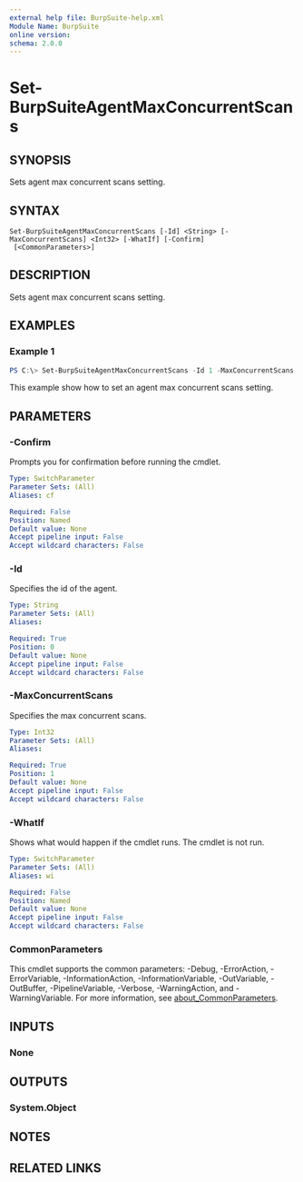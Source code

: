 ```yaml
---
external help file: BurpSuite-help.xml
Module Name: BurpSuite
online version:
schema: 2.0.0
---
```


# Set-BurpSuiteAgentMaxConcurrentScans

## SYNOPSIS
Sets agent max concurrent scans setting.

## SYNTAX

```
Set-BurpSuiteAgentMaxConcurrentScans [-Id] <String> [-MaxConcurrentScans] <Int32> [-WhatIf] [-Confirm]
 [<CommonParameters>]
```

## DESCRIPTION
Sets agent max concurrent scans setting.

## EXAMPLES

### Example 1
```powershell
PS C:\> Set-BurpSuiteAgentMaxConcurrentScans -Id 1 -MaxConcurrentScans 10
```

This example show how to set an agent max concurrent scans setting.

## PARAMETERS

### -Confirm
Prompts you for confirmation before running the cmdlet.

```yaml
Type: SwitchParameter
Parameter Sets: (All)
Aliases: cf

Required: False
Position: Named
Default value: None
Accept pipeline input: False
Accept wildcard characters: False
```

### -Id
Specifies the id of the agent.

```yaml
Type: String
Parameter Sets: (All)
Aliases:

Required: True
Position: 0
Default value: None
Accept pipeline input: False
Accept wildcard characters: False
```

### -MaxConcurrentScans
Specifies the max concurrent scans.

```yaml
Type: Int32
Parameter Sets: (All)
Aliases:

Required: True
Position: 1
Default value: None
Accept pipeline input: False
Accept wildcard characters: False
```

### -WhatIf
Shows what would happen if the cmdlet runs.
The cmdlet is not run.

```yaml
Type: SwitchParameter
Parameter Sets: (All)
Aliases: wi

Required: False
Position: Named
Default value: None
Accept pipeline input: False
Accept wildcard characters: False
```

### CommonParameters
This cmdlet supports the common parameters: -Debug, -ErrorAction, -ErrorVariable, -InformationAction, -InformationVariable, -OutVariable, -OutBuffer, -PipelineVariable, -Verbose, -WarningAction, and -WarningVariable. For more information, see [about_CommonParameters](http://go.microsoft.com/fwlink/?LinkID=113216).

## INPUTS

### None

## OUTPUTS

### System.Object
## NOTES

## RELATED LINKS
